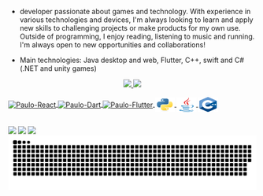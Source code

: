 
- developer passionate about games and technology. With experience in various technologies and devices, I'm always looking to learn and apply new skills to challenging projects or make products for my own use. Outside of programming, I enjoy reading, listening to music and running. I'm always open to new opportunities and collaborations!
  
- Main technologies: Java desktop and web, Flutter, C++, swift and C# (.NET and unity games)

<div align="center">
  <a href="https://github.com/PauloFH">
  <img height="160em" src="https://github-readme-stats.vercel.app/api?username=PauloFH&show_icons=true&theme=tokyonight&include_all_commits=true&count_private=true"/>
  <img height="160em" src="https://github-readme-stats.vercel.app/api/top-langs/?username=PauloFH&layout=compact&langs_count=7&theme=tokyonight"/>
</div>

<div style="display: inline_block"><br>
  <img align="center" alt="Paulo-React" height="30" width="40" src="https://cdn.jsdelivr.net/gh/devicons/devicon/icons/react/react-original-wordmark.svg">
  <img align="center" alt="Paulo-Dart" height="30" width="40" src="https://cdn.jsdelivr.net/gh/devicons/devicon/icons/dart/dart-original-wordmark.svg" >
  <img align="center" alt="Paulo-Flutter" height="30" width="40" src="https://cdn.jsdelivr.net/gh/devicons/devicon/icons/flutter/flutter-original.svg"  >
  <img align="center" alt="Paulo-Python" height="30" width="40" src="https://raw.githubusercontent.com/devicons/devicon/master/icons/python/python-original.svg">
  <img align="center" alt="Paulo-Java" height="30" width="40" src="https://raw.githubusercontent.com/devicons/devicon/master/icons/java/java-original.svg">
  <img align="center" alt="Paulo-Csharp" height="30" width="40" src="https://raw.githubusercontent.com/devicons/devicon/master/icons/cplusplus/cplusplus-original.svg">
</div>
  
  ##
  
  <div> 
  <a href="https://www.instagram.com/paulor_fh/" target="_blank"><img src="https://img.shields.io/badge/-Instagram-%23E4405F?style=for-the-badge&logo=instagram&logoColor=white" target="_blank"></a> 
  <a href = "mailto:paulorfholanda@gmail.com"><img src="https://img.shields.io/badge/-Gmail-%23333?style=for-the-badge&logo=gmail&logoColor=white" target="_blank"></a>
  <a href="https://www.linkedin.com/in/paulo-holanda-6b0347116/" target="_blank"><img src="https://img.shields.io/badge/-LinkedIn-%230077B5?style=for-the-badge&logo=linkedin&logoColor=white" target="_blank"></a> 
    
<picture>
  <source media="(prefers-color-scheme: dark)" srcset="github-contribution-grid-snake-dark.svg" />
  <source media="(prefers-color-scheme: light)" srcset="github-contribution-grid-snake.svg" />
  <img alt="github-snake" src="github-contribution-grid-snake.svg" />
</picture>

</div>


